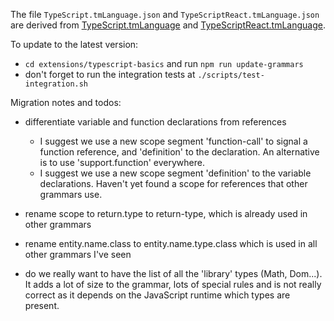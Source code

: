 The file `TypeScript.tmLanguage.json` and `TypeScriptReact.tmLanguage.json` are derived from [TypeScript.tmLanguage](https://github.com/microsoft/TypeScript-TmLanguage/blob/master/TypeScript.tmLanguage) and [TypeScriptReact.tmLanguage](https://github.com/microsoft/TypeScript-TmLanguage/blob/master/TypeScriptReact.tmLanguage).

To update to the latest version:

- `cd extensions/typescript-basics` and run `npm run update-grammars`
- don't forget to run the integration tests at `./scripts/test-integration.sh`

Migration notes and todos:

- differentiate variable and function declarations from references
  - I suggest we use a new scope segment 'function-call' to signal a function reference, and 'definition' to the declaration. An alternative is to use 'support.function' everywhere.
  - I suggest we use a new scope segment 'definition' to the variable declarations. Haven't yet found a scope for references that other grammars use.

- rename scope to return.type to return-type, which is already used in other grammars
- rename entity.name.class to entity.name.type.class which is used in all other grammars I've seen

- do we really want to have the list of all the 'library' types (Math, Dom...). It adds a lot of size to the grammar, lots of special rules and is not really correct as it depends on the JavaScript runtime which types are present.
